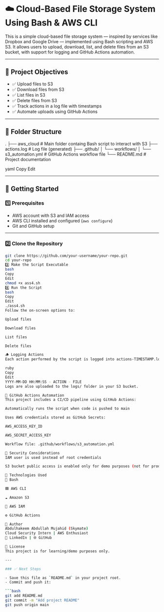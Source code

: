 # ☁️ Cloud-Based File Storage System Using Bash & AWS CLI

This is a simple cloud-based file storage system — inspired by services like Dropbox and Google Drive — implemented using Bash scripting and AWS S3. It allows users to upload, download, list, and delete files from an S3 bucket, with support for logging and GitHub Actions automation.

---

## 🎯 Project Objectives

- ✅ Upload files to S3
- ✅ Download files from S3
- ✅ List files in S3
- ✅ Delete files from S3
- ✅ Track actions in a log file with timestamps
- ✅ Automate uploads using GitHub Actions

---

## 📁 Folder Structure

.
├── aws_cloud # Main folder containg  Bash script to interact with S3
├── actions.log # Log file (generated)
├── .github/
│ └── workflows/
│ └── s3_automation.yml # GitHub Actions workflow file
└── README.md # Project documentation

yaml
Copy
Edit

---

## 🚀 Getting Started

### 1️⃣ Prerequisites

- AWS account with S3 and IAM access
- AWS CLI installed and configured (`aws configure`)
- Git and GitHub setup

---

### 2️⃣ Clone the Repository

```bash
git clone https://github.com/your-username/your-repo.git
cd your-repo
3️⃣ Make the Script Executable
bash
Copy
Edit
chmod +x ass4.sh
4️⃣ Run the Script
bash
Copy
Edit
./ass4.sh
Follow the on-screen options to:

Upload files

Download files

List files

Delete files

🪵 Logging Actions
Each action performed by the script is logged into actions-TIMESTAMP.log with the format:

ruby
Copy
Edit
YYYY-MM-DD HH:MM:SS - ACTION - FILE
Logs are also uploaded to the logs/ folder in your S3 bucket.

🔄 GitHub Actions Automation
This project includes a CI/CD pipeline using GitHub Actions:

Automatically runs the script when code is pushed to main

Uses AWS credentials stored as GitHub Secrets:

AWS_ACCESS_KEY_ID

AWS_SECRET_ACCESS_KEY

Workflow file: .github/workflows/s3_automation.yml

🔐 Security Considerations
IAM user is used instead of root credentials

S3 bucket public access is enabled only for demo purposes (not for production)

🧰 Technologies Used
🐧 Bash

🟦 AWS CLI

☁️ Amazon S3

🔐 AWS IAM

⚙️ GitHub Actions

👤 Author
Abdulhakeem Abdullah Mujahid (Skymate)
Cloud Security Intern | AWS Enthusiast
🔗 LinkedIn | 🌐 GitHub

📃 License
This project is for learning/demo purposes only.

---

### ✅ Next Steps

- Save this file as `README.md` in your project root.
- Commit and push it:

```bash
git add README.md
git commit -m "Add project README"
git push origin main
